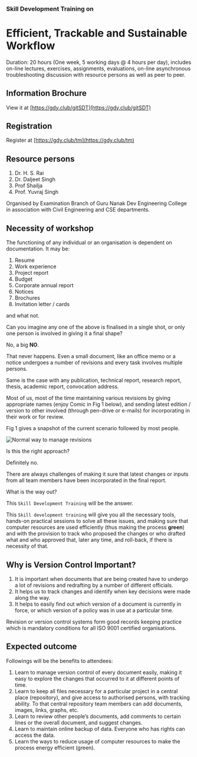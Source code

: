 ### Skill Development Training on
# Efficient, Trackable and Sustainable Workflow

Duration: 20 hours (One week, 5 working days @ 4 hours per day), includes on-line lectures,
exercises, assignments, evaluations, on-line asynchronous troubleshooting
discussion with resource persons as well as peer to peer.

## Information Brochure

View it at [https://gdy.club/gitSDT](https://gdy.club/gitSDT)

## Registration

Register at [https://gdy.club/tm](https://gdy.club/tm)

## Resource persons

1. Dr. H. S. Rai
1. Dr. Daljeet Singh
1. Prof Shailja
1. Prof. Yuvraj Singh

Organised by Examination Branch of Guru Nanak Dev Engineering College in association with Civil Engineering and CSE departments.

## Necessity of workshop

The functioning of any individual or an organisation is dependent on
documentation. It may be:

1. Resume
1. Work experience
1. Project report
1. Budget
1. Corporate annual report
1. Notices
1. Brochures
1. Invitation letter / cards

and what not.

Can you imagine any one of the above is finalised in a single shot, or only one
person is involved in giving it a final shape?

No, a big **NO**.

That never happens. Even a small document, like an office memo or a
notice undergoes a number of revisions and every task involves multiple
persons.

Same is the case with any publication, technical report, research report,
thesis, academic report, convocation address.

Most of us, most of the time maintaining various revisions by giving
appropriate names (enjoy Comic in Fig 1 below), and sending latest edition / version
to other involved (through pen-drive or e-mails) for incorporating in their
work or for review.

Fig 1 gives a snapshot of the current scenario followed by most people.

![Normal way to manage revisions](https://phdcomics.com/comics/archive/phd101212s.gif)

Is this the right approach?

Definitely no.

There are always challenges of making it sure that latest changes or inputs
from all team members have been incorporated in the final report.

What is the way out?

This `Skill Development Training` will be the answer.

This `Skill development training` will give you all the necessary tools, hands-on 
practical sessions to solve all these issues, and making sure that computer resources 
are used efficiently (thus making the process **green**) and with the provision to track
who proposed the changes or who drafted what and who approved that, later any
time, and roll-back, if there is necessity of that.

## Why is Version Control Important?

1. It is important when documents that are being created have to undergo a
lot of revisions and redrafting by a number of different officials.
1. It helps us to track changes and identify when key decisions were made
along the way.
1. It helps to easily find out which version of a document is currently in
force, or which version of a policy was in use at a particular time.

Revision or version control systems form good records keeping practice
which is mandatory conditions for all ISO 9001 certified organisations.

## Expected outcome

Followings will be the benefits to attendees:

1. Learn to manage version control of every document easily, making it easy
to explore the changes that occurred to it at different points of time.
1. Learn to keep all files necessary for a particular project in a central
place (repository), and give access to authorised persons, with tracking ability.
To that central repository team members can add documents, images, links,
graphs, etc.
1. Learn to review other people’s documents, add comments to certain lines
or the overall document, and suggest changes.
1. Learn to maintain online backup of data. Everyone who has rights can
access the data.
1. Learn the ways to reduce usage of computer resources to make the process
energy efficient (green).
